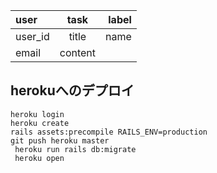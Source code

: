 |user|task|label|
|:------|:-----:|------:|
|user_id|title|name|
|email|content|

## herokuへのデプロイ
```
heroku login
heroku create
rails assets:precompile RAILS_ENV=production
git push heroku master
 heroku run rails db:migrate
 heroku open
```
